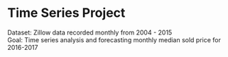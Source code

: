 # Time Series Project
Dataset: Zillow data recorded monthly from 2004 - 2015 <br />
Goal: Time series analysis and forecasting monthly median sold price for 2016-2017
